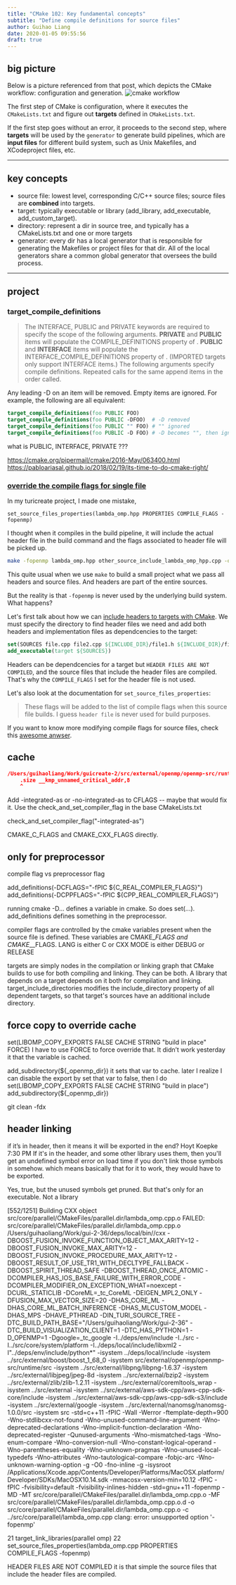 ```yaml
---
title: "CMake 102: Key fundamental concepts"
subtitle: "Define compile definitions for source files"
author: Guihao Liang
date: 2020-01-05 09:55:56
draft: true
---
```


## big picture

Below is a picture referenced from that post, which depicts the CMake workflow: configuration and generation.
![cmake workflow](https://preshing.com/images/cmake-simple-flowchart.png)

The first step of CMake is configuration, where it executes the `CMakeLists.txt` and figure out **targets** defined in `CMakeLists.txt`.

If the first step goes without an error, it proceeds to the second step, where **targets** will be used by the `generator` to generate build pipelines, which are **input files** for different build system, such as Unix Makefiles, and XCodeproject files, etc.

---

## key concepts

- source file: lowest level, corresponding C/C++ source files; source files are **combined** into targets.
- target: typically executable or library (add_library, add_executable, add_custom_target).
- directory: represent a dir in source tree, and typically has a CMakeLists.txt and one or more targets
- generator: every dir has a local generator that is responsible for generating the Makefiles or project files for that dir. All of the local generators share a common global generator that oversees the build process.

---

## project

### target_compile_definitions

> The INTERFACE, PUBLIC and PRIVATE keywords are required to specify the scope of the following arguments. **PRIVATE** and **PUBLIC** items will populate the COMPILE_DEFINITIONS property of <target>. **PUBLIC** and **INTERFACE** items will populate the INTERFACE_COMPILE_DEFINITIONS property of <target>. (IMPORTED targets only support INTERFACE items.) The following arguments specify compile definitions. Repeated calls for the same <target> append items in the order called.

Any leading -D on an item will be removed. Empty items are ignored. For example, the following are all equivalent:

```cmake
target_compile_definitions(foo PUBLIC FOO)
target_compile_definitions(foo PUBLIC -DFOO)  # -D removed
target_compile_definitions(foo PUBLIC "" FOO) # "" ignored
target_compile_definitions(foo PUBLIC -D FOO) # -D becomes "", then ignored
```

what is PUBLIC, INTERFACE, PRIVATE ???

https://cmake.org/pipermail/cmake/2016-May/063400.html
https://pabloariasal.github.io/2018/02/19/its-time-to-do-cmake-right/

### [override the compile flags for single file](https://stackoverflow.com/questions/13638408/override-compile-flags-for-single-files)

In my turicreate project, I made one mistake,

```CM ake
set_source_files_properties(lambda_omp.hpp PROPERTIES COMPILE_FLAGS -fopenmp)
```

I thought when it compiles in the build pipeline, it will include the actual header file in the build command and the flags associated to header file will be picked up.

```bash
make -fopenmp lambda_omp.hpp other_source_include_lambda_omp_hpp.cpp -o ...
```

This quite usual when we use `make` to build a small project what we pass all headers and source files. And headers are part of the entire sources.

But the reality is that `-fopenmp` is never used by the underlying build system. What happens?

Let's first talk about how we can [include headers to targets with CMake](https://stackoverflow.com/questions/13703647/how-to-properly-add-include-directories-with-cmake). We must specify the directory to find header files we need and add both headers and implementation files as dependcencies to the target:

```CMake
set(SOURCES file.cpp file2.cpp ${INCLUDE_DIR}/file1.h ${INCLUDE_DIR}/file2.h)
add_executable(target ${SOURCES})
```

Headers can be dependcencies for a target but `HEADER FILES ARE NOT COMPILED`, and the source files that include the header files are compiled. That's why the `COMPILE_FLAGS` I set for the header file is not used.

Let's also look at the documentation for `set_source_files_properties`:
> These flags will be added to the list of compile flags when this source file builds.
I guess `header file` is never used for build purposes.

If you want to know more modifying compile flags for source files, check this [awesome anwser](https://stackoverflow.com/questions/13638408/override-compile-flags-for-single-files).

## cache

```cmake
/Users/guihaoliang/Work/guicreate-2/src/external/openmp/openmp-src/runtime/src/z_Linux_asm.S:1752:5: error: unknown directive
    .size __kmp_unnamed_critical_addr,8
    ^
```

Add -integrated-as or -no-integrated-as to CFLAGS -- maybe that would fix it.  Use the check_and_set_compiler_flag in the base CMakeLists.txt

check_and_set_compiler_flag("-integrated-as")

CMAKE_C_FLAGS and CMAKE_CXX_FLAGS directly.

## only for preprocessor

compile flag vs preprocessor flag

add_definitions(-DCFLAGS="-fPIC ${C_REAL_COMPILER_FLAGS}")
add_definitions(-DCPPFLAGS="-fPIC ${CPP_REAL_COMPILER_FLAGS}")

running cmake -D... defines a variable in cmake.  So does set(...).  add_definitions defines something in the preprocessor.

compiler flags are controlled by the cmake variables present when the source file is defined.  These variables are CMAKE_<LANG>_FLAGS and CMAKE_<LANG>_<MODE>_FLAGS.
LANG is either C or CXX
MODE is either DEBUG or RELEASE


targets are simply nodes in the compilation or linking graph that CMake builds to use for both compiling and linking.  They can be both.  A library that depends on a target depends on it both for compilation and linking.  target_include_directories modifies the include_directory property of all dependent targets, so that target's sources have an additional include directory.


## force copy to override cache

set(LIBOMP_COPY_EXPORTS FALSE CACHE STRING "build in place" FORCE)
I have to use FORCE to force override that. It didn’t work yesterday it that the variable is cached.

add_subdirectory(${_openmp_dir})
it sets that var to cache. later I realize I can disable the export by set that var to false, then I do
set(LIBOMP_COPY_EXPORTS FALSE CACHE STRING "build in place")
add_subdirectory(${_openmp_dir})

git clean -fdx


## header linking

if it’s in header, then it means it will be exported in the end?
Hoyt Koepke 7:30 PM
If it's in the header, and some other library uses them, then you'll get an undefined symbol error on load time if you don't link those symbols in somehow.
which means basically that for it to work, they would have to be exported.

Yes, true, but the unused symbols get pruned.
But that's only for an executable.  Not a library

[552/1251] Building CXX object src/core/parallel/CMakeFiles/parallel.dir/lambda_omp.cpp.o
FAILED: src/core/parallel/CMakeFiles/parallel.dir/lambda_omp.cpp.o
/Users/guihaoliang/Work/gui-2-36/deps/local/bin//cxx  -DBOOST_FUSION_INVOKE_FUNCTION_OBJECT_MAX_ARITY=12 -DBOOST_FUSION_INVOKE_MAX_ARITY=12 -DBOOST_FUSION_INVOKE_PROCEDURE_MAX_ARITY=12 -DBOOST_RESULT_OF_USE_TR1_WITH_DECLTYPE_FALLBACK -DBOOST_SPIRIT_THREAD_SAFE -DBOOST_THREAD_ONCE_ATOMIC -DCOMPILER_HAS_IOS_BASE_FAILURE_WITH_ERROR_CODE -DCOMPILER_MODIFIER_ON_EXCEPTION_WHAT=noexcept -DCURL_STATICLIB -DCoreML=_tc_CoreML -DEIGEN_MPL2_ONLY -DFUSION_MAX_VECTOR_SIZE=20 -DHAS_CORE_ML -DHAS_CORE_ML_BATCH_INFERENCE -DHAS_MLCUSTOM_MODEL -DHAS_MPS -DHAVE_PTHREAD -DIN_TURI_SOURCE_TREE -DTC_BUILD_PATH_BASE=\"/Users/guihaoliang/Work/gui-2-36\" -DTC_BUILD_VISUALIZATION_CLIENT=1 -DTC_HAS_PYTHON=1 -D_OPENMP=1 -Dgoogle=_tc_google -I../deps/env/include -I../src -I../src/core/system/platform -I../deps/local/include/libxml2 -I"../deps/env/include/python*" -isystem ../deps/local/include -isystem ../src/external/boost/boost_1_68_0 -isystem src/external/openmp/openmp-src/runtime/src -isystem ../src/external/libpng/libpng-1.6.37 -isystem ../src/external/libjpeg/jpeg-8d -isystem ../src/external/bzip2 -isystem ../src/external/zlib/zlib-1.2.11 -isystem ../src/external/coremltools_wrap -isystem ../src/external -isystem ../src/external/aws-sdk-cpp/aws-cpp-sdk-core/include -isystem ../src/external/aws-sdk-cpp/aws-cpp-sdk-s3/include -isystem ../src/external/google -isystem ../src/external/nanomsg/nanomsg-1.0.0/src -isystem src -std=c++11 -fPIC -Wall -Werror -ftemplate-depth=900 -Wno-stdlibcxx-not-found -Wno-unused-command-line-argument -Wno-deprecated-declarations -Wno-implicit-function-declaration -Wno-deprecated-register -Qunused-arguments -Wno-mismatched-tags -Wno-enum-compare -Wno-conversion-null -Wno-constant-logical-operand -Wno-parentheses-equality -Wno-unknown-pragmas -Wno-unused-local-typedefs -Wno-attributes -Wno-tautological-compare -fobjc-arc -Wno-unknown-warning-option -g -O0 -fno-inline -g -isysroot /Applications/Xcode.app/Contents/Developer/Platforms/MacOSX.platform/Developer/SDKs/MacOSX10.14.sdk -mmacosx-version-min=10.12 -fPIC    -fPIC -fvisibility=default -fvisibility-inlines-hidden -std=gnu++11 -fopenmp -MD -MT src/core/parallel/CMakeFiles/parallel.dir/lambda_omp.cpp.o -MF src/core/parallel/CMakeFiles/parallel.dir/lambda_omp.cpp.o.d -o src/core/parallel/CMakeFiles/parallel.dir/lambda_omp.cpp.o -c ../src/core/parallel/lambda_omp.cpp
clang: error: unsupported option '-fopenmp'


 21   target_link_libraries(parallel omp)
 22   set_source_files_properties(lambda_omp.cpp PROPERTIES COMPILE_FLAGS -fopenmp)


 HEADER FILES ARE NOT COMPILED
it is that simple
the source files that include the header files are compiled.
